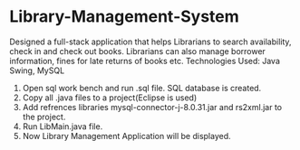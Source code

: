 # Library-Management-System
Designed a full-stack application that helps Librarians to search availability, check in and check out books. Librarians can also manage borrower information, fines for late returns of books etc. Technologies Used: Java Swing, MySQL

1. Open sql work bench and run .sql file. SQL database is created.
2. Copy all .java files to a project(Eclipse is used) 
3. Add refrences libraries mysql-connector-j-8.0.31.jar and rs2xml.jar to the project.
4. Run LibMain.java file.
5. Now Library Management Application will be displayed.

